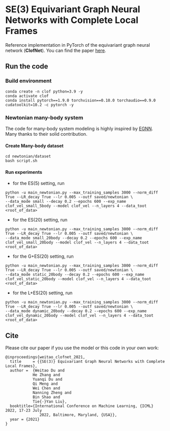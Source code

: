 # SE(3) Equivariant Graph Neural Networks with Complete Local Frames

Reference implementation in PyTorch of the equivariant graph neural network (**ClofNet**). You can find the paper [here](https://arxiv.org/abs/2110.14811). 

## Run the code

### Build environment
```   
conda create -n clof python=3.9 -y
conda activate clof
conda install pytorch==1.9.0 torchvision==0.10.0 torchaudio==0.9.0 cudatoolkit=10.2 -c pytorch -y
```

### Newtonian many-body system

The code for many-body system modeling is highly inspired by [EGNN](https://github.com/vgsatorras/egnn). Many thanks to their solid contribution.
#### Create Many-body dataset
```
cd newtonian/dataset
bash script.sh
```

#### Run experiments
* for the ES(5) setting, run
```
python -u main_newtonian.py --max_training_samples 3000 --norm_diff True --LR_decay True --lr 0.005 --outf saved/newtonian \
--data_mode small --decay 0.2 --epochs 600 --exp_name clof_vel_small_5body --model clof_vel --n_layers 4 --data_toot <root_of_data>
```
* for the ES(20) setting, run
```
python -u main_newtonian.py --max_training_samples 3000 --norm_diff True --LR_decay True --lr 0.005 --outf saved/newtonian \
--data_mode small_20body --decay 0.2 --epochs 600 --exp_name clof_vel_small_20body --model clof_vel --n_layers 4 --data_toot <root_of_data>
```
* for the G+ES(20) setting, run
```
python -u main_newtonian.py --max_training_samples 3000 --norm_diff True --LR_decay True --lr 0.005 --outf saved/newtonian \
--data_mode static_20body --decay 0.2 --epochs 600 --exp_name clof_vel_static_20body --model clof_vel --n_layers 4 --data_toot <root_of_data>
```
* for the L+ES(20) setting, run
```
python -u main_newtonian.py --max_training_samples 3000 --norm_diff True --LR_decay True --lr 0.005 --outf saved/newtonian \
--data_mode dynamic_20body --decay 0.2 --epochs 600 --exp_name clof_vel_dynamic_20body --model clof_vel --n_layers 4 --data_toot <root_of_data>
```

## Cite
Please cite our paper if you use the model or this code in your own work:
```
@inproceedings{weitao_clofnet_2021,
  title     = {{SE(3)} Equivariant Graph Neural Networks with Complete Local Frames},
  author =  {Weitao Du and
            He Zhang and
            Yuanqi Du and
            Qi Meng and
            Wei Chen and
            Nanning Zheng and
            Bin Shao and
            Tie{-}Yan Liu},
  booktitle={International Conference on Machine Learning, {ICML} 2022, 17-23 July
               2022, Baltimore, Maryland, {USA}},
  year = {2021}
}
```